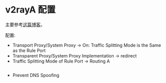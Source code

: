 # v2rayA 配置

主要参考[这篇博客](https://manateelazycat.github.io/2023/06/23/best-proxy/)。

配置:

* Transport Proxy/System Proxy -> On: Traffic Splitting Mode is the Same as the Rule Port
* Transparent Proxy/System Proxy Implementation -> redirect
* Traffic Splitting Mode of Rule Port -> Routing A
```bash

```
* Prevent DNS Spoofing
<!--stackedit_data:
eyJoaXN0b3J5IjpbLTkzMDc3Njg5Ml19
-->